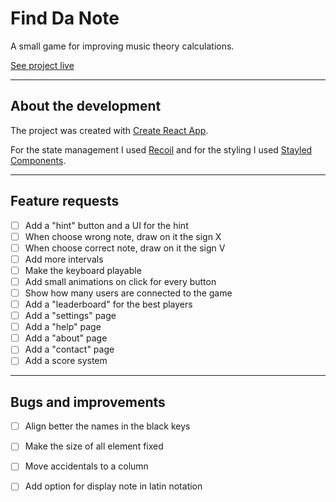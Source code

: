 # Find Da Note

A small game for improving music theory calculations.

[See project live](https://main--effortless-licorice-e5157b.netlify.app/)

---

## About the development

The project was created with [Create React App](https://reactjs.org/docs/create-a-new-react-app.html).

For the state management I used [Recoil](https://recoiljs.org/) and for the styling I used [Stayled Components](https://styled-components.com/).

---

## Feature requests

- [ ] Add a "hint" button and a UI for the hint
- [ ] When choose wrong note, draw on it the sign X
- [ ] When choose correct note, draw on it the sign V
- [ ] Add more intervals
- [ ] Make the keyboard playable
- [ ] Add small animations on click for every button
- [ ] Show how many users are connected to the game
- [ ] Add a "leaderboard" for the best players
- [ ] Add a "settings" page
- [ ] Add a "help" page
- [ ] Add a "about" page
- [ ] Add a "contact" page
- [ ] Add a score system

---

## Bugs and improvements

- [ ] Align better the names in the black keys
- [ ] Make the size of all element fixed
- [ ] Move accidentals to a column
- [ ] Add option for display note in latin notation


